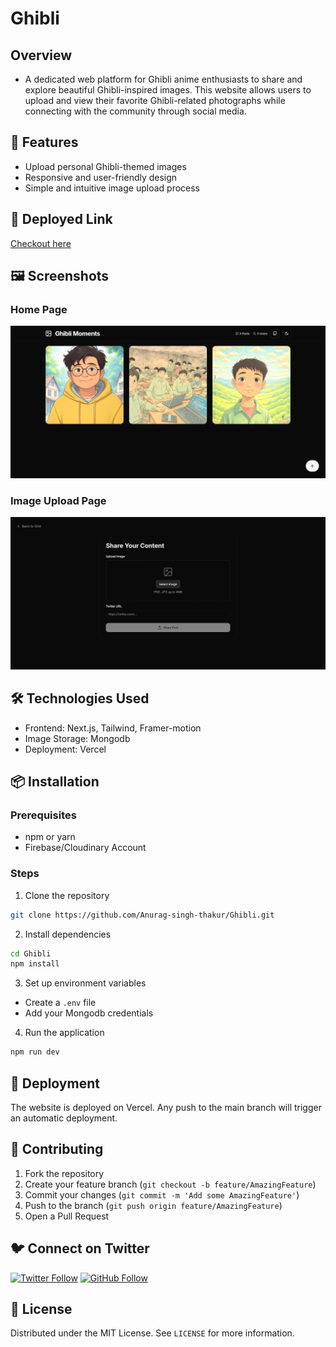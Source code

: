 # Ghibli 

## Overview
- A dedicated web platform for Ghibli anime enthusiasts to share and explore beautiful Ghibli-inspired images. This website allows users to upload and view their favorite Ghibli-related photographs while connecting with the community through social media.

## 🌟 Features
- Upload personal Ghibli-themed images
- Responsive and user-friendly design
- Simple and intuitive image upload process

## 🔗 Deployed Link
[Checkout here](https://ghiblipics.vercel.app/)

## 🖼️ Screenshots
### Home Page
![Home Page Screenshot](/screenshots/Home.png)

### Image Upload Page
![Upload Image Screenshot](/screenshots/Add-image.png)

## 🛠️ Technologies Used
- Frontend: Next.js, Tailwind, Framer-motion
- Image Storage: Mongodb
- Deployment: Vercel

## 📦 Installation

### Prerequisites
- npm or yarn
- Firebase/Cloudinary Account

### Steps
1. Clone the repository
```bash
git clone https://github.com/Anurag-singh-thakur/Ghibli.git
```

2. Install dependencies
```bash
cd Ghibli
npm install
```

3. Set up environment variables
- Create a `.env` file
- Add your Mongodb credentials

4. Run the application
```bash
npm run dev
```

## 🚀 Deployment
The website is deployed on Vercel. Any push to the main branch will trigger an automatic deployment.

## 🤝 Contributing
1. Fork the repository
2. Create your feature branch (`git checkout -b feature/AmazingFeature`)
3. Commit your changes (`git commit -m 'Add some AmazingFeature'`)
4. Push to the branch (`git push origin feature/AmazingFeature`)
5. Open a Pull Request

## 🐦 Connect on Twitter
[![Twitter Follow](https://img.shields.io/twitter/follow/anurags013?style=social)](https://twitter.com/anurags013)
[![GitHub Follow](https://img.shields.io/github/followers/Anurag-singh-thakur?style=social)](https://github.com/Anurag-singh-thakur)


## 📄 License
Distributed under the MIT License. See `LICENSE` for more information.


